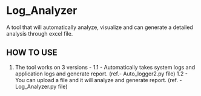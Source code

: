 # Log_Analyzer
A tool that will automatically analyze, visualize and can generate a detailed analysis through excel file.

## HOW TO USE 
1. The tool works on 3 versions -
   1.1 - Automatically takes system logs and application logs and generate report. (ref.- Auto_logger2.py file)
   1.2 - You can upload a file and it will analyze and generate report. (ref. - Log_Analyzer.py file)
